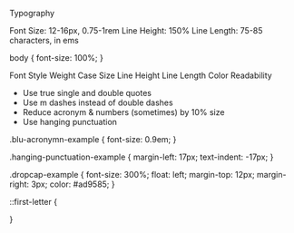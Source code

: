 Typography

Font Size: 12-16px, 0.75-1rem
Line Height: 150%
Line Length: 75-85 characters, in ems

body {
    font-size: 100%;
}

Font
Style
Weight
Case
Size
Line Height
Line Length
Color
Readability

- Use true single and double quotes
- Use m dashes instead of double dashes
- Reduce acronym & numbers (sometimes) by 10% size
- Use hanging punctuation

.blu-acronymn-example {
    font-size: 0.9em;
}

.hanging-punctuation-example {
    margin-left: 17px;
    text-indent: -17px;
}

.dropcap-example {
    font-size: 300%;
    float: left;
    margin-top: 12px;
    margin-right: 3px;
    color: #ad9585;
}

::first-letter {

}
